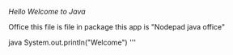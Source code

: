 _Hello Welcome to Java_

Office this file is file in package this app is "Nodepad java office"

java
System.out.println("Welcome")
'''

